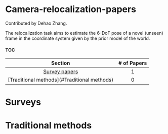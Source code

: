 # Camera-relocalization-papers

Contributed by Dehao Zhang.

The relocalization task aims to estimate the 6-DoF pose of a novel (unseen) frame in the coordinate system given by the prior model of the world. 



#### TOC

| Section | # of Papers |
|:---:|:---:|
|[Survey papers](#Surveys) | 1|
| [Traditional methods](#Traditional methods) | 0 |



# Surveys







# Traditional methods